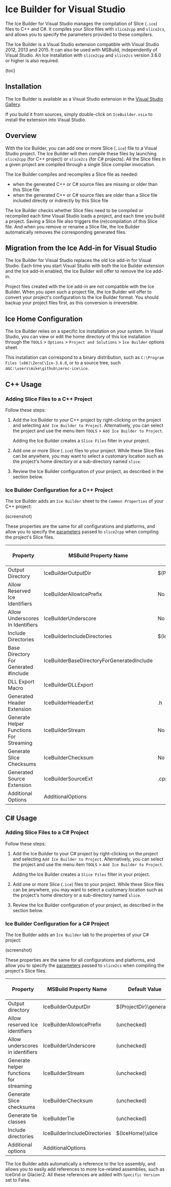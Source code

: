 # Ice Builder for Visual Studio

The Ice Builder for Visual Studio manages the compilation of Slice (`.ice`) files to C++ and C#. It compiles your Slice files with `slice2cpp` and `slice2cs`, and allows you to specify the parameters provided to these compilers.

The Ice Builder is a Visual Studio extension compatible with Visual Studio 2012, 2013 and 2015. It can also be used with MSBuild, independently of Visual Studio. An Ice installation with `slice2cpp` and `slice2cs` version 3.6.0 or higher is also required. 

(toc)

## Installation

The Ice Builder is available as a Visual Studio extension in the [Visual Studio Gallery](https://visualstudiogallery.msdn.microsoft.com/).

If you build it from sources, simply double-click on `IceBuilder.vsix` to install the extension into Visual Studio.

## Overview

With the Ice Builder, you can add one or more Slice (`.ice`) file to a Visual Studio project. The Ice Builder will then compile these files by launching `slice2cpp` (for C++ project) or `slice2cs` (for C# projects). All the Slice files in a given project are compiled through a single Slice compiler invocation. 

The Ice Builder compiles and recompiles a Slice file as needed:
- when the generated C++ or C# source files are missing or older than this Slice file
- when the generated C++ or C# source files are older than a Slice file included directly or indirectly by this Slice file

The Ice Builder checks whether Slice files need to be compiled or recompiled each time Visual Studio loads a project, and each time you build a project. Saving a Slice file also triggers the (re)compilation of this Slice file. And when you remove or rename a Slice file, the Ice Builder automatically removes the corresponding generated files.

## Migration from the Ice Add-in for Visual Studio

The Ice Builder for Visual Studio replaces the old Ice add-in for Visual Studio. Each time you start Visual Studio with both the Ice Builder extension and the Ice add-in enabled, the Ice Builder will offer to remove the Ice add-in.

Project files created with the Ice add-in are not compatible with the Ice Builder. When you open such a project file, the Ice Builder will offer to convert your project's configuration to the Ice Builder format. You should backup your project files first, as this conversion is irreversible.

## Ice Home Configuration

The Ice Builder relies on a specific Ice installation on your system. In Visual Studio, you can view or edit the home directory of this Ice installation through the `TOOLS` > `Options` > `Project and Solutions` > `Ice Builder` options sheet.

This installation can correspond to a binary distribution, such as `C:\Program Files (x86)\ZeroC\Ice-3.6.0`, or to a source tree, such as`C:\users\mike\github\zeroc-ice\ice`.
  
## C++ Usage

### Adding Slice Files to a C++ Project

Follow these steps:

1. Add the Ice Builder to your C++ project by right-clicking on the project and selecting `Add Ice Builder to Project`. Alternatively, you can select the project and use the menu item `TOOLS` > `Add Ice Builder to Project`.

   Adding the Ice Builder creates a `Slice Files` filter in your project.

2. Add one or more Slice (`.ice`) files to your project. While these Slice files can be anywhere, you may want to select a customary location such as the project's home directory or a sub-directory named `slice`. 

3. Review the Ice Builder configuration of your project, as described in the section below. 

### Ice Builder Configuration for a C++ Project

The Ice Builder adds an `Ice Builder` sheet to the `Common Properties` of your C++ project:

(screenshot)

These properties are the same for all configurations and platforms, and allow you to specify the [parameters](https://doc.zeroc.com/display/Ice/slice2cpp+Command-Line+Options) passed to `slice2cpp` when compiling the project's Slice files.

| Property           | MSBuild Property Name | Default Value              | Corresponding `slice2cpp` parameter | 
| ------------------ | --------------------- | -------------------------- | ----------------------------------- |
| Output Directory   | IceBuilderOutputDir   | $(ProjectDir)\generated    | `--output-dir`                      |
| Allow Reserved Ice Identifiers | IceBuilderAllowIcePrefix | No	        | `--ice`                             |	
| Allow Underscores In Identifiers | IceBuilderUnderscore	| No            | `--underscore`	                    |
| Include Directories	| IceBuilderIncludeDirectories | $(IceHome)\slice   | `-I`                                |
| Base Directory For Generated #include | IceBuilderBaseDirectoryForGeneratedInclude | | `--include-dir`	      |
| DLL Export Macro   | IceBuilderDLLExport |                              |	`--dll-export`	                    |
| Generated Header Extension | IceBuilderHeaderExt | .h                   | `--header-ext`                      |	
| Generate Helper Functions For Streaming	| IceBuilderStream | No         | `--stream` 	                        |
| Generate Slice Checksums | IceBuilderChecksum | No                      | `--checksum`	                      |
| Generated Source Extension | IceBuilderSourceExt | .cpp                 | `--source-ext`                      |	
| Additional Options	| AdditionalOptions	   |                            |  (any)                              |
 

## C# Usage

### Adding Slice Files to a C# Project

Follow these steps:

1. Add the Ice Builder to your C# project by right-clicking on the project and selecting `Add Ice Builder to Project`. Alternatively, you can select the project and use the menu item `TOOLS` > `Add Ice Builder to Project`.

   Adding the Ice Builder creates a `Slice Files` filter in your project.

2. Add one or more Slice (`.ice`) files to your project. While these Slice files can be anywhere, you may want to select a customary location such as the project's home directory or a sub-directory named `slice`. 

3. Review the Ice Builder configuration of your project, as described in the section below. 

### Ice Builder Configuration for a C# Project

The Ice Builder adds an `Ice Builder` tab to the properties of your C# project:

(screenshot)

These properties are the same for all configurations and platforms, and allow you to specify the [parameters](https://doc.zeroc.com/display/Ice/slice2cs+Command-Line+Options) passed to `slice2cs` when compiling the project's Slice files.

| Property           | MSBuild Property Name | Default Value              | Corresponding `slice2cs` parameter | 
| ------------------ | --------------------- | -------------------------- | ----------------------------------- |
| Output directory   | IceBuilderOutputDir   | $(ProjectDir)\generated    | `--output-dir`                      |
| Allow reserved Ice identifiers | IceBuilderAllowIcePrefix | (unchecked)	| `--ice`                             |	
| Allow underscores in identifiers | IceBuilderUnderscore	| (unchecked)   | `--underscore`	                    |
| Generate helper functions for streaming	| IceBuilderStream | (unchecked)| `--stream` 	                        |
| Generate Slice checksums | IceBuilderChecksum | (unchecked)             | `--checksum`	                      |
| Generate tie classes | IceBuilderTie | (unchecked)                      | `--tie`                             |
| Include directories	| IceBuilderIncludeDirectories | $(IceHome)\slice   | `-I`                                |
| Additional options	| AdditionalOptions	 |                              |  (any)                              |

The Ice Builder adds automatically a reference to the Ice assembly, and allows you to easily add references to more Ice-related assemblies, such as IceGrid or Glacier2. All these references are added with `Specific Version` set to False. 
